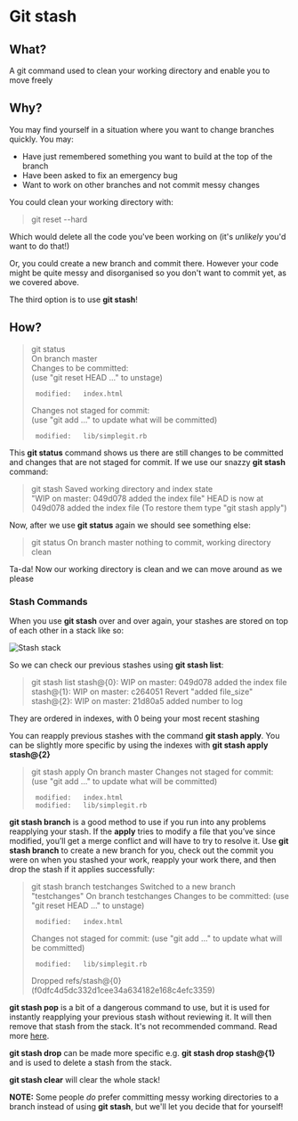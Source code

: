 # Git stash 

## What?

A git command used to clean your working directory and enable you to move freely

## Why? 

You may find yourself in a situation where you want to change branches quickly. You may:
 * Have just remembered something you want to build at the top of the branch
 * Have been asked to fix an emergency bug
 * Want to work on other branches and not commit messy changes 
 
You could clean your working directory with:
 
> git reset --hard 

Which would delete all the code you've been working on (it's *unlikely* you'd want to do that!) 

Or, you could create a new branch and commit there. However your code might be quite messy and disorganised so you don't want to commit yet, as we covered above.

The third option is to use **git stash**! 

## How? 

> git status  
  On branch master  
  Changes to be committed:  
  (use "git reset HEAD <file>..." to unstage)
>
>      modified:   index.html
>
> Changes not staged for commit:  
   (use "git add <file>..." to update what will be committed)
>
>      modified:   lib/simplegit.rb

This **git status** command shows us there are still changes to be committed and changes that are not staged for commit.
If we use our snazzy **git stash** command: 

> git stash
> Saved working directory and index state \
>   "WIP on master: 049d078 added the index file"
> HEAD is now at 049d078 added the index file
> (To restore them type "git stash apply")

Now, after we use **git status** again we should see something else:

> git status
 On branch master
  nothing to commit, working directory clean

Ta-da! Now our working directory is clean and we can move around as we please 

### Stash Commands 

When you use **git stash** over and over again, your stashes are stored on top of each other in a stack like so:
 
![Stash stack](https://cms-assets.tutsplus.com/uploads/users/585/posts/22988/image/git-stash-stack.png)

So we can check our previous stashes using **git stash list**:

>  git stash list
> stash@{0}: WIP on master: 049d078 added the index file
> stash@{1}: WIP on master: c264051 Revert "added file_size"
> stash@{2}: WIP on master: 21d80a5 added number to log

They are ordered in indexes, with 0 being your most recent stashing

You can reapply previous stashes with the command **git stash apply**. You can be slightly more specific by using the indexes with **git stash apply stash@{2}**

> git stash apply
> On branch master
> Changes not staged for commit:
>   (use "git add <file>..." to update what will be committed)
>
>      modified:   index.html
>      modified:   lib/simplegit.rb

**git stash branch** is a good method to use if you run into any problems reapplying your stash. If the **apply** tries to modify a file that you’ve since modified, you’ll get a merge conflict and will have to try to resolve it. Use **git stash branch** to create a new branch for you, check out the commit you were on when you stashed your work, reapply your work there, and then drop the stash if it applies successfully:

> git stash branch testchanges
> Switched to a new branch "testchanges"
> On branch testchanges
> Changes to be committed:
>   (use "git reset HEAD <file>..." to unstage)
>
>      modified:   index.html
>
> Changes not staged for commit:
>   (use "git add <file>..." to update what will be committed)
>
>      modified:   lib/simplegit.rb
>
> Dropped refs/stash@{0} (f0dfc4d5dc332d1cee34a634182e168c4efc3359)

**git stash pop** is a bit of a dangerous command to use, but it is used for instantly reapplying your previous stash without reviewing it. It will then remove that stash from the stack. It's not recommended command. Read more [here](https://codingkilledthecat.wordpress.com/2012/04/27/git-stash-pop-considered-harmful/). 

**git stash drop** can be made more specific e.g. **git stash drop stash@{1}** and is used to delete a stash from the stack. 

**git stash clear** will clear the whole stack! 

**NOTE:** Some people *do* prefer committing messy working directories to a branch instead of using **git stash**, but we'll let you decide that for yourself!   



